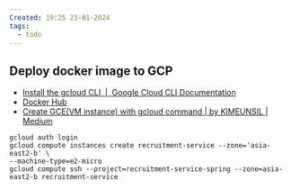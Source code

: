 ```yaml
---
Created: 19:25 23-01-2024
tags:
  - todo
---
```


## Deploy docker image to GCP
-  [Install the gcloud CLI  |  Google Cloud CLI Documentation](https://cloud.google.com/sdk/docs/install#linux)
- [Docker Hub](https://hub.docker.com/repository/docker/javier1234559/recruitment-service/builds)
- [Create GCE(VM instance) with gcloud command | by KIMEUNSIL | Medium](https://medium.com/@kimeunsil/create-gce-vm-instance-with-gcloud-command-9bf20829090)
```shell
gcloud auth login
gcloud compute instances create recruitment-service --zone='asia-east2-b' \
--machine-type=e2-micro
gcloud compute ssh --project=recruitment-service-spring --zone=asia-east2-b recruitment-service

```